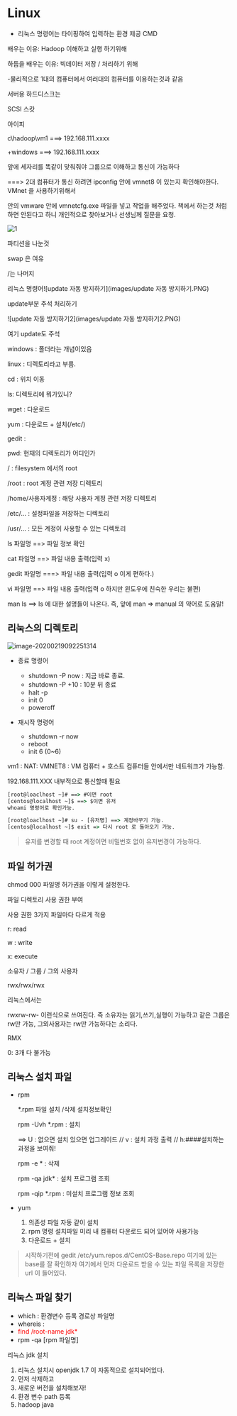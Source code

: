 # Linux

- 리눅스 명령어는 타이핑하여 입력하는 환경 제공 CMD

배우는 이유: Hadoop 이해하고 실행 하기위해

하둡을 배우는 이유: 빅데이터 저장 / 처리하기 위해



-물리적으로 1대의 컴퓨터에서 여러대의 컴퓨터를 이용하는것과 같음

서버용 하드디스크는

SCSI 스캇





아이피 

c\hadoop\vm1 ===> 192.168.111.xxxx

+windows ===> 192.168.111.xxxx

앞에 세자리를 똑같이 맞춰줘야 그룹으로 이해하고 통신이 가능하다

===> 2대 컴퓨터가 통신 하려면 ipconfig 안에 vmnet8 이 있는지 확인해야한다. VMnet 을 사용하기위해서



안의 vmware 안에 vmnetcfg.exe 파일을 넣고 작업을 해주었다. 책에서 하는것 처럼 하면 안된다고 하니 개인적으로 찾아보거나 선생님께 질문을 요청.

![1](images/1.PNG)

파티션을 나눈것

swap 은 여유

/는 나머지



리눅스 명령어![update 자동 방지하기](images/update 자동 방지하기.PNG)

update부분 주석 처리하기

![update 자동 방지하기2](images/update 자동 방지하기2.PNG)

여기 update도 주석



windows : 폴더라는 개념이있음

linux : 디렉토리라고 부름.



cd : 위치 이동

ls: 디렉토리에 뭐가있니?

wget : 다운로드

yum : 다운로드 + 설치(/etc/)

gedit : 

pwd: 현재의 디렉토리가 어디인가

/ : filesystem 에서의 root

/root : root 계정 관련 저장 디렉토리

/home/사용자계정 : 해당 사용자 계정 관련 저장 디렉토리

/etc/... : 설정파일을 저장하는 디렉토리

/usr/... : 모든 계정이 사용할 수 있는 디렉토리



ls 파일명 ==> 파일 정보 확인

cat 파일명 ==> 파일 내용 출력(입력 x)

gedit 파일명 ===> 파일 내용 출력(입력 o 이게 편하다.)

vi 파일명 ==> 파일 내용 출력(입력 o 하지만 윈도우에 친숙한 우리는 불편)



man ls ==> ls 에 대한 설명들이 나온다. 즉, 앞에 man => manual 의 약어로 도움말!



## 리눅스의 디렉토리

![image-20200219092251314](images/image-20200219092251314.png)

- 종료 명령어
  - shutdown -P now : 지금 바로 종료.
  - shutdown -P +10 : 10분 뒤 종료
  - halt -p
  - init 0 
  - poweroff



- 재시작 명령어
  - shutdown -r now 
  - reboot 
  - init 6 (0~6)



vm1 : NAT: VMNET8 : VM 컴퓨터 + 호스트 컴퓨터들 안에서만 네트워크가 가능함. 

192.168.111.XXX 내부적으로 통신할때 필요





```cmd
[root@loaclhost ~]# ==> #이면 root
[centos@localhost ~]$ ==> $이면 유저
whoami 명령어로 확인가능.

[root@loaclhost ~]# su - [유저명] ==> 계정바꾸기 가능.
[centos@localhost ~]$ exit => 다시 root 로 돌아오기 가능.
```

> 유저를 변경할 때 root 계정이면 비밀번호 없이 유저변경이 가능하다.





## 파일 허가권

chmod 000 파일명 허가권을 이렇게 설정한다.

파일 디렉토리 사용 권한 부여

사용 권한 3가지 파일마다 다르게 적용

r: read

w : write

x: execute 

소유자 / 그룹 / 그외 사용자

rwx/rwx/rwx

리눅스에서는

rwxrw-rw- 이런식으로 쓰여진다. 즉 소유자는 읽기,쓰기,실행이 가능하고 같은 그룹은 rw만 가능, 그외사용자는 rw만 가능하다는 소리다.





RMX

0: 3개 다 불가능



## 리눅스 설치 파일

- rpm 

  *.rpm 파일 설치 /삭제 설치정보확인

  rpm -Uvh *.rpm : 설치

  ==> U : 없으면 설치 있으면 업그레이드 // v : 설치 과정 출력 // h:####설치하는 과정을 보여줘!

  rpm -e * : 삭제

  rpm -qa jdk* : 설치 프로그램 조회

  rpm -qip *.rpm  : 미설치 프로그램 정보 조회



- yum
  1.  의존성 파일 자동 같이 설치
  2. rpm 명령 설치파일 미리 내 컴퓨터 다운로드 되어 있어야 사용가능
  3. 다운로드 + 설치

> 시작하기전에 gedit /etc/yum.repos.d/CentOS-Base.repo 여기에 있는 base를 잘 확인하자 여기에서 먼저 다운로드 받을 수 있는 파일 목록을 저장한 url 이 들어있다.





## 리눅스 파일 찾기

- which : 환경변수 등록 경로상 파일명
- whereis : 
- <span style="color:red">find /root-name jdk*</span> 
- rpm -qa [rpm 파일명]





리눅스 jdk 설치

1. 리눅스 설치시 openjdk 1.7 이 자동적으로 설치되어있다.
2. 먼저 삭제하고 
3. 새로운 버전을 설치해보자!
4. 환경 변수 path 등록
5. hadoop java